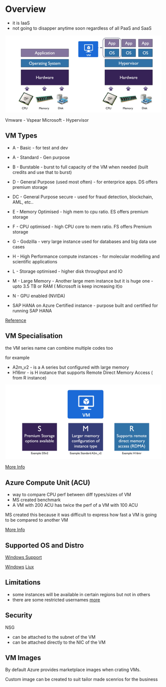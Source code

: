 # Overview

* it is IaaS 
* not going to disapper anytime soon regardless of all PaaS and SaaS

![image VM](./img/vm.png)


Vmware - Vspear
Microsoft - Hypervisor


## VM Types

* A - Basic - for test and dev
* A - Standard - Gen purpose

* B - Burstable - burst to full capacity of the VM when needed (built credits and use that to burst)

* D - General Purpose (used most often) - for enterprice apps. DS offers premium storage

* DC - General Purpose secure - used for fraud detection, blockchain, AML, etc..

* E - Memory Optimised - high mem to cpu ratio. ES offers premium storage

* F - CPU optimised - high CPU core to mem ratio. FS offers Premium storage

* G - Godzilla - very large instance used for databases and big data use cases

* H - High Performance compute instances - for molecular modelling and scientific applications

* L - Storage optimised - higher disk throughput and IO

* M - Large Memory - Another large mem instance but it is huge one - upto 3.5 TB or RAM ( Microsoft is keep increasing it)o

* N - GPU enabled (NVIDA)

* SAP HANA on Azure Certified instance - purpose built and certified for running SAP HANA

[Reference](https://docs.microsoft.com/en-us/learn/modules/configure-virtual-machines/4-determine-virtual-machine-sizing)

## VM Specialisation

the VM series name can combine multiple codes too

for example 
* A2m_v2 - is a A series but configured with large memory
* H16mr - is H instance that supports Remote Direct Memory Access ( from R instance)


![image VM Specialisation](./img/vm-specialisation.png)

[More Info](https://azure.microsoft.com/en-gb/pricing/details/virtual-machines/series/)

## Azure Compute Unit (ACU)

* way to compare CPU perf between diff types/sizes of VM
* MS created benchmark
* A VM with 200 ACU has twice the perf of a VM with 100 ACU


MS created this because it was difficult to express how fast a VM is going to be compared to another VM

[More Info](https://docs.microsoft.com/en-gb/azure/virtual-machines/acu)

## Supported OS and Distro

[Windows Support](https://docs.microsoft.com/en-GB/troubleshoot/azure/virtual-machines/server-software-support)

[Windows](https://docs.microsoft.com/en-us/azure/virtual-machines/windows/overview)
[Liux](https://docs.microsoft.com/en-us/azure/virtual-machines/linux/overview)

## Limitations

* some instances will be available in certain regions but not in others
* there are some restricted usernames [more](https://docs.microsoft.com/en-us/azure/virtual-machines/linux/faq#what-are-the-username-requirements-when-creating-a-vm-)

## Security

NSG 
* can be attached to the subnet of the VM 
* can be attached directly to the NIC of the VM

## VM Images

By default Azure provides marketplace images when crating VMs.

Custom image can be created to suit tailor made scenrios for the business

